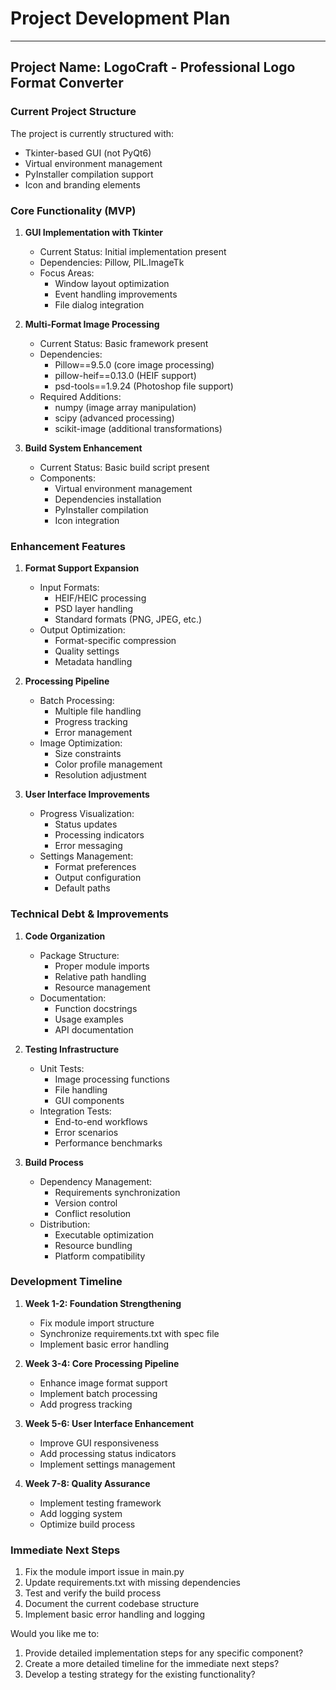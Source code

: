 # Project Development Plan
-----------------------
## Project Name: LogoCraft - Professional Logo Format Converter

### Current Project Structure
The project is currently structured with:
- Tkinter-based GUI (not PyQt6)
- Virtual environment management
- PyInstaller compilation support
- Icon and branding elements

### Core Functionality (MVP)
1. **GUI Implementation with Tkinter**
   - Current Status: Initial implementation present
   - Dependencies: Pillow, PIL.ImageTk
   - Focus Areas:
     - Window layout optimization
     - Event handling improvements
     - File dialog integration

2. **Multi-Format Image Processing**
   - Current Status: Basic framework present
   - Dependencies: 
     - Pillow==9.5.0 (core image processing)
     - pillow-heif==0.13.0 (HEIF support)
     - psd-tools==1.9.24 (Photoshop file support)
   - Required Additions:
     - numpy (image array manipulation)
     - scipy (advanced processing)
     - scikit-image (additional transformations)

3. **Build System Enhancement**
   - Current Status: Basic build script present
   - Components:
     - Virtual environment management
     - Dependencies installation
     - PyInstaller compilation
     - Icon integration

### Enhancement Features

1. **Format Support Expansion**
   - Input Formats:
     - HEIF/HEIC processing
     - PSD layer handling
     - Standard formats (PNG, JPEG, etc.)
   - Output Optimization:
     - Format-specific compression
     - Quality settings
     - Metadata handling

2. **Processing Pipeline**
   - Batch Processing:
     - Multiple file handling
     - Progress tracking
     - Error management
   - Image Optimization:
     - Size constraints
     - Color profile management
     - Resolution adjustment

3. **User Interface Improvements**
   - Progress Visualization:
     - Status updates
     - Processing indicators
     - Error messaging
   - Settings Management:
     - Format preferences
     - Output configuration
     - Default paths

### Technical Debt & Improvements

1. **Code Organization**
   - Package Structure:
     - Proper module imports
     - Relative path handling
     - Resource management
   - Documentation:
     - Function docstrings
     - Usage examples
     - API documentation

2. **Testing Infrastructure**
   - Unit Tests:
     - Image processing functions
     - File handling
     - GUI components
   - Integration Tests:
     - End-to-end workflows
     - Error scenarios
     - Performance benchmarks

3. **Build Process**
   - Dependency Management:
     - Requirements synchronization
     - Version control
     - Conflict resolution
   - Distribution:
     - Executable optimization
     - Resource bundling
     - Platform compatibility

### Development Timeline

1. **Week 1-2: Foundation Strengthening**
   - Fix module import structure
   - Synchronize requirements.txt with spec file
   - Implement basic error handling

2. **Week 3-4: Core Processing Pipeline**
   - Enhance image format support
   - Implement batch processing
   - Add progress tracking

3. **Week 5-6: User Interface Enhancement**
   - Improve GUI responsiveness
   - Add processing status indicators
   - Implement settings management

4. **Week 7-8: Quality Assurance**
   - Implement testing framework
   - Add logging system
   - Optimize build process

### Immediate Next Steps

1. Fix the module import issue in main.py
2. Update requirements.txt with missing dependencies
3. Test and verify the build process
4. Document the current codebase structure
5. Implement basic error handling and logging

Would you like me to:
1. Provide detailed implementation steps for any specific component?
2. Create a more detailed timeline for the immediate next steps?
3. Develop a testing strategy for the existing functionality?